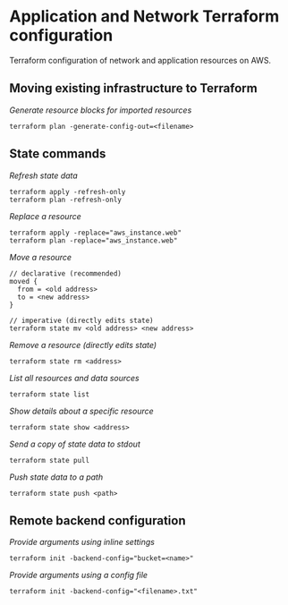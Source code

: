 # Application and Network Terraform configuration

Terraform configuration of network and application resources on AWS.

## Moving existing infrastructure to Terraform

_Generate resource blocks for imported resources_

```
terraform plan -generate-config-out=<filename>
```

## State commands

_Refresh state data_

```
terraform apply -refresh-only
terraform plan -refresh-only
```

_Replace a resource_

```
terraform apply -replace="aws_instance.web"
terraform plan -replace="aws_instance.web"
```

_Move a resource_

```
// declarative (recommended)
moved {
  from = <old address>
  to = <new address>
}

// imperative (directly edits state)
terraform state mv <old address> <new address>
```

_Remove a resource (directly edits state)_

```
terraform state rm <address>
```

_List all resources and data sources_

```
terraform state list
```

_Show details about a specific resource_

```
terraform state show <address>
```

_Send a copy of state data to stdout_

```
terraform state pull
```

_Push state data to a path_

```
terraform state push <path>
```

## Remote backend configuration

_Provide arguments using inline settings_

```
terraform init -backend-config="bucket=<name>"
```

_Provide arguments using a config file_

```
terraform init -backend-config="<filename>.txt"
```
